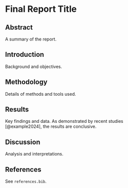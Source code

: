 # Final Report Title

## Abstract
A summary of the report.

## Introduction
Background and objectives.

## Methodology
Details of methods and tools used.

## Results
Key findings and data.
As demonstrated by recent studies [@example2024], the results are conclusive.

## Discussion
Analysis and interpretations.

## References
See `references.bib`.
